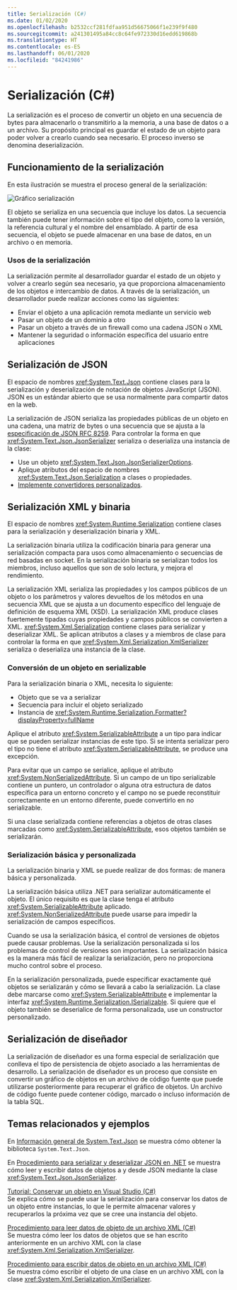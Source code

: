 ```yaml
---
title: Serialización (C#)
ms.date: 01/02/2020
ms.openlocfilehash: b2532ccf281fdfaa951d56675066f1e239f9f480
ms.sourcegitcommit: a241301495a84cc8c64fe972330d16edd619868b
ms.translationtype: HT
ms.contentlocale: es-ES
ms.lasthandoff: 06/01/2020
ms.locfileid: "84241986"
---
```

# <a name="serialization-c"></a>Serialización (C#)

La serialización es el proceso de convertir un objeto en una secuencia de bytes para almacenarlo o transmitirlo a la memoria, a una base de datos o a un archivo. Su propósito principal es guardar el estado de un objeto para poder volver a crearlo cuando sea necesario. El proceso inverso se denomina deserialización.

## <a name="how-serialization-works"></a>Funcionamiento de la serialización

En esta ilustración se muestra el proceso general de la serialización:

![Gráfico serialización](./media/index/serialization-process.gif)

El objeto se serializa en una secuencia que incluye los datos. La secuencia también puede tener información sobre el tipo del objeto, como la versión, la referencia cultural y el nombre del ensamblado. A partir de esa secuencia, el objeto se puede almacenar en una base de datos, en un archivo o en memoria.

### <a name="uses-for-serialization"></a>Usos de la serialización

La serialización permite al desarrollador guardar el estado de un objeto y volver a crearlo según sea necesario, ya que proporciona almacenamiento de los objetos e intercambio de datos. A través de la serialización, un desarrollador puede realizar acciones como las siguientes:

* Enviar el objeto a una aplicación remota mediante un servicio web
* Pasar un objeto de un dominio a otro
* Pasar un objeto a través de un firewall como una cadena JSON o XML
* Mantener la seguridad o información específica del usuario entre aplicaciones

## <a name="json-serialization"></a>Serialización de JSON

El espacio de nombres <xref:System.Text.Json> contiene clases para la serialización y deserialización de notación de objetos JavaScript (JSON). JSON es un estándar abierto que se usa normalmente para compartir datos en la web.

La serialización de JSON serializa las propiedades públicas de un objeto en una cadena, una matriz de bytes o una secuencia que se ajusta a la [especificación de JSON RFC 8259](https://tools.ietf.org/html/rfc8259). Para controlar la forma en que <xref:System.Text.Json.JsonSerializer> serializa o deserializa una instancia de la clase:

* Use un objeto <xref:System.Text.Json.JsonSerializerOptions>.
* Aplique atributos del espacio de nombres <xref:System.Text.Json.Serialization> a clases o propiedades.
* [Implemente convertidores personalizados](../../../../standard/serialization/system-text-json-converters-how-to.md).

## <a name="binary-and-xml-serialization"></a>Serialización XML y binaria

El espacio de nombres <xref:System.Runtime.Serialization> contiene clases para la serialización y deserialización binaria y XML.

La serialización binaria utiliza la codificación binaria para generar una serialización compacta para usos como almacenamiento o secuencias de red basadas en socket. En la serialización binaria se serializan todos los miembros, incluso aquellos que son de solo lectura, y mejora el rendimiento.

La serialización XML serializa las propiedades y los campos públicos de un objeto o los parámetros y valores devueltos de los métodos en una secuencia XML que se ajusta a un documento específico del lenguaje de definición de esquema XML (XSD). La serialización XML produce clases fuertemente tipadas cuyas propiedades y campos públicos se convierten a XML. <xref:System.Xml.Serialization> contiene clases para serializar y deserializar XML. Se aplican atributos a clases y a miembros de clase para controlar la forma en que <xref:System.Xml.Serialization.XmlSerializer> serializa o deserializa una instancia de la clase.

### <a name="making-an-object-serializable"></a>Conversión de un objeto en serializable

Para la serialización binaria o XML, necesita lo siguiente:

* Objeto que se va a serializar
* Secuencia para incluir el objeto serializado
* Instancia de <xref:System.Runtime.Serialization.Formatter?displayProperty=fullName>

Aplique el atributo <xref:System.SerializableAttribute> a un tipo para indicar que se pueden serializar instancias de este tipo. Si se intenta serializar pero el tipo no tiene el atributo <xref:System.SerializableAttribute>, se produce una excepción.

Para evitar que un campo se serialice, aplique el atributo <xref:System.NonSerializedAttribute>. Si un campo de un tipo serializable contiene un puntero, un controlador o alguna otra estructura de datos específica para un entorno concreto y el campo no se puede reconstituir correctamente en un entorno diferente, puede convertirlo en no serializable.

Si una clase serializada contiene referencias a objetos de otras clases marcadas como <xref:System.SerializableAttribute>, esos objetos también se serializarán.

### <a name="basic-and-custom-serialization"></a>Serialización básica y personalizada

La serialización binaria y XML se puede realizar de dos formas: de manera básica y personalizada.

La serialización básica utiliza .NET para serializar automáticamente el objeto. El único requisito es que la clase tenga el atributo <xref:System.SerializableAttribute> aplicado. <xref:System.NonSerializedAttribute> puede usarse para impedir la serialización de campos específicos.

Cuando se usa la serialización básica, el control de versiones de objetos puede causar problemas. Use la serialización personalizada si los problemas de control de versiones son importantes. La serialización básica es la manera más fácil de realizar la serialización, pero no proporciona mucho control sobre el proceso.

En la serialización personalizada, puede especificar exactamente qué objetos se serializarán y cómo se llevará a cabo la serialización. La clase debe marcarse como <xref:System.SerializableAttribute> e implementar la interfaz <xref:System.Runtime.Serialization.ISerializable>. Si quiere que el objeto también se deserialice de forma personalizada, use un constructor personalizado.

## <a name="designer-serialization"></a>Serialización de diseñador

La serialización de diseñador es una forma especial de serialización que conlleva el tipo de persistencia de objeto asociado a las herramientas de desarrollo. La serialización de diseñador es un proceso que consiste en convertir un gráfico de objetos en un archivo de código fuente que puede utilizarse posteriormente para recuperar el gráfico de objetos. Un archivo de código fuente puede contener código, marcado o incluso información de la tabla SQL.

## <a name="related-topics-and-examples"></a><a name="BKMK_RelatedTopics"></a> Temas relacionados y ejemplos  

En [Información general de System.Text.Json](../../../../standard/serialization/system-text-json-overview.md) se muestra cómo obtener la biblioteca `System.Text.Json`.

En [Procedimiento para serializar y deserializar JSON en .NET](../../../../standard/serialization/system-text-json-how-to.md)
se muestra cómo leer y escribir datos de objetos a y desde JSON mediante la clase <xref:System.Text.Json.JsonSerializer>.

[Tutorial: Conservar un objeto en Visual Studio (C#)](walkthrough-persisting-an-object-in-visual-studio.md)  
Se explica cómo se puede usar la serialización para conservar los datos de un objeto entre instancias, lo que le permite almacenar valores y recuperarlos la próxima vez que se cree una instancia del objeto.

[Procedimiento para leer datos de objeto de un archivo XML (C#)](how-to-read-object-data-from-an-xml-file.md)  
Se muestra cómo leer los datos de objetos que se han escrito anteriormente en un archivo XML con la clase <xref:System.Xml.Serialization.XmlSerializer>.

[Procedimiento para escribir datos de objeto en un archivo XML (C#)](how-to-write-object-data-to-an-xml-file.md)  
Se muestra cómo escribir el objeto de una clase en un archivo XML con la clase <xref:System.Xml.Serialization.XmlSerializer>.
